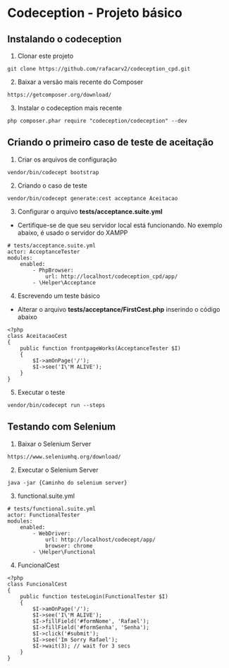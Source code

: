 # Codeception - Projeto básico
## Instalando o codeception
1. Clonar este projeto
```
git clone https://github.com/rafacarv2/codeception_cpd.git
```
2. Baixar a versão mais recente do Composer
```
https://getcomposer.org/download/
```
3. Instalar o codeception mais recente
```
php composer.phar require "codeception/codeception" --dev
```

## Criando o primeiro caso de teste de aceitação
1. Criar os arquivos de configuração 
```
vendor/bin/codecept bootstrap
```
2. Criando o caso de teste
```
vendor/bin/codecept generate:cest acceptance Aceitacao
```
3. Configurar o arquivo  **tests/acceptance.suite.yml**
* Certifique-se de que seu servidor local está funcionando. No exemplo abaixo, é usado o servidor do XAMPP
```
# tests/acceptance.suite.yml
actor: AcceptanceTester
modules:
    enabled:
        - PhpBrowser:
            url: http://localhost/codeception_cpd/app/
        - \Helper\Acceptance
```
4. Escrevendo um teste básico 
* Alterar o arquivo **tests/acceptance/FirstCest.php** inserindo o código abaixo
```
<?php
class AceitacaoCest 
{
    public function frontpageWorks(AcceptanceTester $I)
    {
        $I->amOnPage('/');
        $I->see('I\'M ALIVE');  
    }
}

```
5. Executar o teste
```
vendor/bin/codecept run --steps
```
## Testando com Selenium
1. Baixar o Selenium Server
```
https://www.seleniumhq.org/download/
```
2. Executar o Selenium Server
```
java -jar {Caminho do selenium server}
```
3. functional.suite.yml
```
# tests/functional.suite.yml
actor: FunctionalTester
modules:
    enabled:
        - WebDriver:
            url: http://localhost/codecept/app/
            browser: chrome
        - \Helper\Functional
```
4. FuncionalCest
```
<?php 
class FuncionalCest
{
    public function testeLogin(FunctionalTester $I)
    {
        $I->amOnPage('/');
        $I->see('I\'M ALIVE');
        $I->fillField('#formNome', 'Rafael');
        $I->fillField('#formSenha', 'Senha');
        $I->click('#submit');
        $I->see('Im Sorry Rafael');
        $I->wait(3); // wait for 3 secs
    }
}

```
